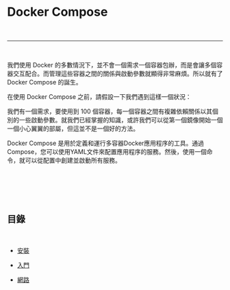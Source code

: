 # Docker Compose

<br>

---

<br>

我們使用 Docker 的多數情況下，並不會一個需求一個容器包辦，而是會讓多個容器交互配合。而管理這些容器之間的關係與啟動參數就顯得非常麻煩。所以就有了 Docker Compose 的誕生。

在使用 Docker Compose 之前，請假設一下我們遇到這樣一個狀況：

我們有一個需求，要使用到 100 個容器，每一個容器之間有複雜依賴關係以其個別的一些啟動參數。就我們已經掌握的知識，或許我們可以從第一個鏡像開始一個一個小心翼翼的部屬，但這並不是一個好的方法。

Docker Compose 是用於定義和運行多容器Docker應用程序的工具。通過Compose，您可以使用YAML文件來配置應用程序的服務。然後，使用一個命令，就可以從配置中創建並啟動所有服務。

<br>
<br>
<br>
<br>

## 目錄

<br>

* [安裝](install)

* [入門](beginner)

* [網路](network)